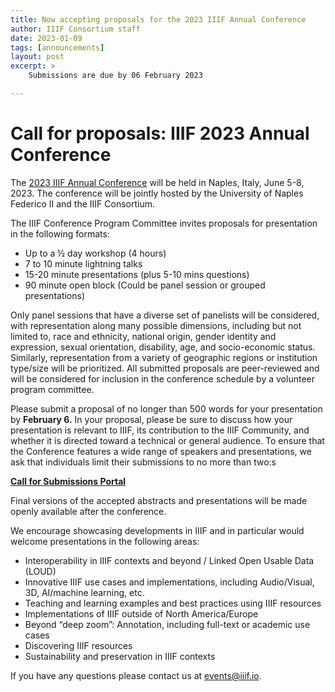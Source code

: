 ```yaml
---
title: Now accepting proposals for the 2023 IIIF Annual Conference
author: IIIF Consortium staff
date: 2023-01-09
tags: [announcements]
layout: post
excerpt: >
    Submissions are due by 06 February 2023

---
```


# Call for proposals: IIIF 2023 Annual Conference

The [2023 IIIF Annual Conference](https://iiif.io/event/2023/naples/) will be held in Naples, Italy, June 5-8, 2023. The conference will be jointly hosted by the University of Naples Federico II and the IIIF Consortium. 

The IIIF Conference Program Committee invites proposals for presentation in the following formats:


* Up to a ½ day workshop (4 hours)
* 7 to 10 minute lightning talks
* 15-20 minute presentations (plus 5-10 mins questions)
* 90 minute open block (Could be panel session or grouped presentations) 

Only panel sessions that have a diverse set of panelists will be considered, with representation along many possible dimensions, including but not limited to, race and ethnicity, national origin, gender identity and expression, sexual orientation, disability, age, and socio-economic status. Similarly, representation from a variety of geographic regions or institution type/size will be prioritized. All submitted proposals are peer-reviewed and will be considered for inclusion in the conference schedule by a volunteer program committee. 

Please submit a proposal of no longer than 500 words for your presentation by **February 6.** In your proposal, please be sure to discuss how your presentation is relevant to IIIF, its contribution to the IIIF Community, and whether it is directed toward a technical or general audience. To ensure that the Conference features a wide range of speakers and presentations, we ask that individuals limit their submissions to no more than two:s

**[Call for Submissions Portal](https://www.conftool.org/iiif2023/)**

Final versions of the accepted abstracts and presentations will be made openly available after the conference.

We encourage showcasing developments in IIIF and in particular would welcome presentations in the following areas:


* Interoperability in IIIF contexts and beyond / Linked Open Usable Data (LOUD)
* Innovative IIIF use cases and implementations, including Audio/Visual, 3D, AI/machine learning, etc.
* Teaching and learning examples and best practices using IIIF resources
* Implementations of IIIF outside of North America/Europe 
* Beyond “deep zoom”: Annotation, including full-text or academic use cases
* Discovering IIIF resources
* Sustainability and preservation in IIIF contexts

If you have any questions please contact us at [events@iiif.io](mailto:events@iiif.io).   


